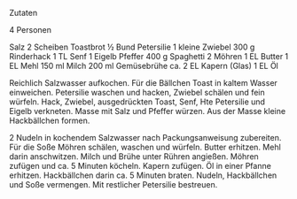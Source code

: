 Zutaten


4
Personen

Salz
2 Scheiben
Toastbrot
½ Bund
Petersilie
1
kleine Zwiebel
300 g
Rinderhack
1 TL
Senf
1
Eigelb
Pfeffer
400 g
Spaghetti
2
Möhren
1 EL
Butter
1 EL
Mehl
150 ml
Milch
200 ml
Gemüsebrühe
ca. 2 EL
Kapern (Glas)
1 EL
Öl

Reichlich Salzwasser aufkochen. Für die Bällchen Toast in kaltem Wasser einweichen. Petersilie waschen und hacken, Zwiebel schälen und fein würfeln. Hack, Zwiebel, ausgedrückten Toast, Senf, Hte Petersilie und Eigelb verkneten. Masse mit Salz und Pfeffer würzen. Aus der Masse kleine Hackbällchen formen.

2
Nudeln in kochendem Salzwasser nach Packungsanweisung zubereiten. Für die Soße Möhren schälen, waschen und würfeln. Butter erhitzen. Mehl darin anschwitzen. Milch und Brühe unter Rühren angießen. Möhren zufügen und ca. 5 Minuten köcheln. Kapern zufügen. Öl in einer Pfanne erhitzen. Hackbällchen darin ca. 5 Minuten braten. Nudeln, Hackbällchen und Soße vermengen. Mit restlicher Petersilie bestreuen.
